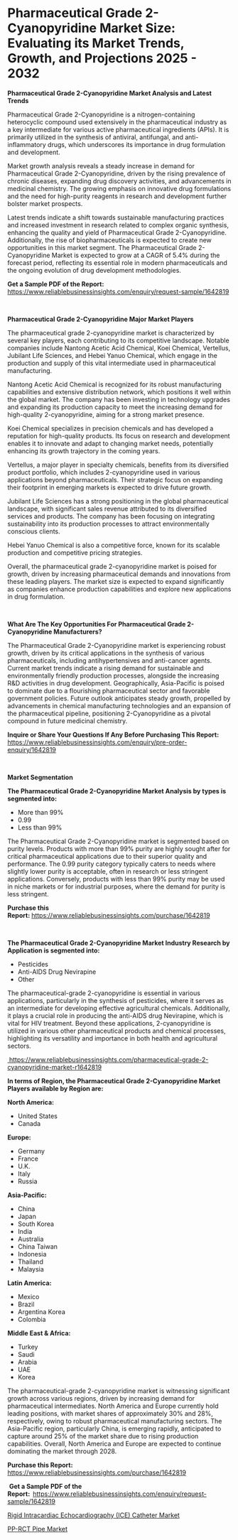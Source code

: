 <p><h1>Pharmaceutical Grade 2-Cyanopyridine Market Size: Evaluating its Market Trends, Growth, and Projections 2025 - 2032</h1></p><p><strong>Pharmaceutical Grade 2-Cyanopyridine Market Analysis and Latest Trends</strong></p>
<p><p>Pharmaceutical Grade 2-Cyanopyridine is a nitrogen-containing heterocyclic compound used extensively in the pharmaceutical industry as a key intermediate for various active pharmaceutical ingredients (APIs). It is primarily utilized in the synthesis of antiviral, antifungal, and anti-inflammatory drugs, which underscores its importance in drug formulation and development. </p><p>Market growth analysis reveals a steady increase in demand for Pharmaceutical Grade 2-Cyanopyridine, driven by the rising prevalence of chronic diseases, expanding drug discovery activities, and advancements in medicinal chemistry. The growing emphasis on innovative drug formulations and the need for high-purity reagents in research and development further bolster market prospects. </p><p>Latest trends indicate a shift towards sustainable manufacturing practices and increased investment in research related to complex organic synthesis, enhancing the quality and yield of Pharmaceutical Grade 2-Cyanopyridine. Additionally, the rise of biopharmaceuticals is expected to create new opportunities in this market segment. The Pharmaceutical Grade 2-Cyanopyridine Market is expected to grow at a CAGR of 5.4% during the forecast period, reflecting its essential role in modern pharmaceuticals and the ongoing evolution of drug development methodologies.</p></p>
<p><strong>Get a Sample PDF of the Report:&nbsp;</strong> <a href="https://www.reliablebusinessinsights.com/enquiry/request-sample/1642819?utm_campaign=60&utm_medium=2&utm_source=Github&utm_content=ia&utm_term=12012025&utm_id=pharmaceutical-grade-2-cyanopyridine">https://www.reliablebusinessinsights.com/enquiry/request-sample/1642819</a></p>
<p>&nbsp;</p>
<p><strong>Pharmaceutical Grade 2-Cyanopyridine Major Market Players</strong></p>
<p><p>The pharmaceutical grade 2-cyanopyridine market is characterized by several key players, each contributing to its competitive landscape. Notable companies include Nantong Acetic Acid Chemical, Koei Chemical, Vertellus, Jubilant Life Sciences, and Hebei Yanuo Chemical, which engage in the production and supply of this vital intermediate used in pharmaceutical manufacturing.</p><p>Nantong Acetic Acid Chemical is recognized for its robust manufacturing capabilities and extensive distribution network, which positions it well within the global market. The company has been investing in technology upgrades and expanding its production capacity to meet the increasing demand for high-quality 2-cyanopyridine, aiming for a strong market presence.</p><p>Koei Chemical specializes in precision chemicals and has developed a reputation for high-quality products. Its focus on research and development enables it to innovate and adapt to changing market needs, potentially enhancing its growth trajectory in the coming years.</p><p>Vertellus, a major player in specialty chemicals, benefits from its diversified product portfolio, which includes 2-cyanopyridine used in various applications beyond pharmaceuticals. Their strategic focus on expanding their footprint in emerging markets is expected to drive future growth.</p><p>Jubilant Life Sciences has a strong positioning in the global pharmaceutical landscape, with significant sales revenue attributed to its diversified services and products. The company has been focusing on integrating sustainability into its production processes to attract environmentally conscious clients.</p><p>Hebei Yanuo Chemical is also a competitive force, known for its scalable production and competitive pricing strategies. </p><p>Overall, the pharmaceutical grade 2-cyanopyridine market is poised for growth, driven by increasing pharmaceutical demands and innovations from these leading players. The market size is expected to expand significantly as companies enhance production capabilities and explore new applications in drug formulation.</p></p>
<p>&nbsp;</p>
<p><strong>What Are The Key Opportunities For Pharmaceutical Grade 2-Cyanopyridine Manufacturers?</strong></p>
<p><p>The Pharmaceutical Grade 2-Cyanopyridine market is experiencing robust growth, driven by its critical applications in the synthesis of various pharmaceuticals, including antihypertensives and anti-cancer agents. Current market trends indicate a rising demand for sustainable and environmentally friendly production processes, alongside the increasing R&D activities in drug development. Geographically, Asia-Pacific is poised to dominate due to a flourishing pharmaceutical sector and favorable government policies. Future outlook anticipates steady growth, propelled by advancements in chemical manufacturing technologies and an expansion of the pharmaceutical pipeline, positioning 2-Cyanopyridine as a pivotal compound in future medicinal chemistry.</p></p>
<p><strong>Inquire or Share Your Questions If Any Before Purchasing This Report:</strong> <a href="https://www.reliablebusinessinsights.com/enquiry/pre-order-enquiry/1642819?utm_campaign=60&utm_medium=2&utm_source=Github&utm_content=ia&utm_term=12012025&utm_id=pharmaceutical-grade-2-cyanopyridine">https://www.reliablebusinessinsights.com/enquiry/pre-order-enquiry/1642819</a></p>
<p>&nbsp;</p>
<p><strong>Market Segmentation</strong></p>
<p><strong>The Pharmaceutical Grade 2-Cyanopyridine Market Analysis by types is segmented into:</strong></p>
<p><ul><li>More than 99%</li><li>0.99</li><li>Less than 99%</li></ul></p>
<p><p>The Pharmaceutical Grade 2-Cyanopyridine market is segmented based on purity levels. Products with more than 99% purity are highly sought after for critical pharmaceutical applications due to their superior quality and performance. The 0.99 purity category typically caters to needs where slightly lower purity is acceptable, often in research or less stringent applications. Conversely, products with less than 99% purity may be used in niche markets or for industrial purposes, where the demand for purity is less stringent.</p></p>
<p><strong>Purchase this Report:&nbsp;</strong><a href="https://www.reliablebusinessinsights.com/purchase/1642819?utm_campaign=60&utm_medium=2&utm_source=Github&utm_content=ia&utm_term=12012025&utm_id=pharmaceutical-grade-2-cyanopyridine">https://www.reliablebusinessinsights.com/purchase/1642819</a></p>
<p>&nbsp;</p>
<p><strong>The Pharmaceutical Grade 2-Cyanopyridine Market Industry Research by Application is segmented into:</strong></p>
<p><ul><li>Pesticides</li><li>Anti-AIDS Drug Nevirapine</li><li>Other</li></ul></p>
<p><p>The pharmaceutical-grade 2-cyanopyridine is essential in various applications, particularly in the synthesis of pesticides, where it serves as an intermediate for developing effective agricultural chemicals. Additionally, it plays a crucial role in producing the anti-AIDS drug Nevirapine, which is vital for HIV treatment. Beyond these applications, 2-cyanopyridine is utilized in various other pharmaceutical products and chemical processes, highlighting its versatility and importance in both health and agricultural sectors.</p></p>
<p><a href="https://www.reliablebusinessinsights.com/pharmaceutical-grade-2-cyanopyridine-market-r1642819?utm_campaign=60&utm_medium=2&utm_source=Github&utm_content=ia&utm_term=12012025&utm_id=pharmaceutical-grade-2-cyanopyridine">&nbsp;https://www.reliablebusinessinsights.com/pharmaceutical-grade-2-cyanopyridine-market-r1642819</a></p>
<p><strong>In terms of Region, the Pharmaceutical Grade 2-Cyanopyridine Market Players available by Region are:</strong></p>
<p>
    <p> <strong> North America: </strong>
        <ul>
            <li>United States</li>
            <li>Canada</li>
        </ul>
        </p> 
    <p> <strong> Europe: </strong>
        <ul>
            <li>Germany</li>
            <li>France</li>
            <li>U.K.</li>
            <li>Italy</li>
            <li>Russia</li>
        </ul>
        </p> 
    <p> <strong> Asia-Pacific: </strong>
        <ul>
            <li>China</li>
            <li>Japan</li>
            <li>South Korea</li>
            <li>India</li>
            <li>Australia</li>
            <li>China Taiwan</li>
            <li>Indonesia</li>
            <li>Thailand</li>
            <li>Malaysia</li>
        </ul>
        </p> 
    <p> <strong> Latin America: </strong>
        <ul>
            <li>Mexico</li>
            <li>Brazil</li>
            <li>Argentina Korea</li>
            <li>Colombia</li>
        </ul>
        </p> 
    <p> <strong> Middle East & Africa: </strong>
        <ul>
            <li>Turkey</li>
            <li>Saudi</li>
            <li>Arabia</li>
            <li>UAE</li>
            <li>Korea</li>
        </ul>
    </p>
    </p>
<p><p>The pharmaceutical-grade 2-cyanopyridine market is witnessing significant growth across various regions, driven by increasing demand for pharmaceutical intermediates. North America and Europe currently hold leading positions, with market shares of approximately 30% and 28%, respectively, owing to robust pharmaceutical manufacturing sectors. The Asia-Pacific region, particularly China, is emerging rapidly, anticipated to capture around 25% of the market share due to rising production capabilities. Overall, North America and Europe are expected to continue dominating the market through 2028.</p></p>
<p><strong>Purchase this Report: </strong><a href="https://www.reliablebusinessinsights.com/purchase/1642819?utm_campaign=60&utm_medium=2&utm_source=Github&utm_content=ia&utm_term=12012025&utm_id=pharmaceutical-grade-2-cyanopyridine">https://www.reliablebusinessinsights.com/purchase/1642819</a></p>
<p>&nbsp;<strong>Get a Sample PDF of the Report:&nbsp;&nbsp;</strong><a href="https://www.reliablebusinessinsights.com/enquiry/request-sample/1642819?utm_campaign=60&utm_medium=2&utm_source=Github&utm_content=ia&utm_term=12012025&utm_id=pharmaceutical-grade-2-cyanopyridine">https://www.reliablebusinessinsights.com/enquiry/request-sample/1642819</a></p>
<p><strong></strong></p>
<p><p><a href="https://github.com/chaturberville8181/Market-Research-Report-List-1/blob/main/rigid-intracardiac-echocardiography-ice-catheter-market.md?utm_campaign=60&utm_medium=2&utm_source=Github&utm_content=ia&utm_term=12012025&utm_id=pharmaceutical-grade-2-cyanopyridine">Rigid Intracardiac Echocardiography (ICE) Catheter Market</a></p><p><a href="https://github.com/carendesrochers299/Market-Research-Report-List-1/blob/main/pp-rct-pipe-market.md?utm_campaign=60&utm_medium=2&utm_source=Github&utm_content=ia&utm_term=12012025&utm_id=pharmaceutical-grade-2-cyanopyridine">PP-RCT Pipe Market</a></p></p>